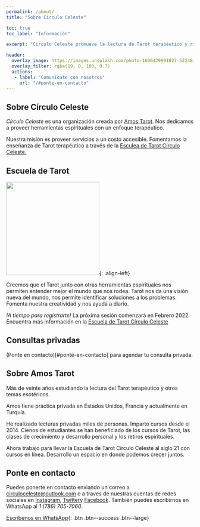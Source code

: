 ```yaml
---
permalink: /about/
title: "Sobre Círculo Celeste"

toc: true
toc_label: "Información"

excerpt: "Circulo Celeste promueve la lectura de Tarot terapéutico y rituales para organizar y desarrollar tus ideas. Ofrecemos cursos, talleres y seminarios."

header:
  overlay_image: https://images.unsplash.com/photo-1600429991827-5224817554f8?ixlib=rb-1.2.1&ixid=MnwxMjA3fDB8MHxwaG90by1wYWdlfHx8fGVufDB8fHx8&auto=format&fit=crop&w=870&q=80
  overlay_filter: rgba(19, 0, 103, 0.7)
  actions:
   - label: "Comunícate con nosotros"
     url: "/#ponte-en-contacto"
---
```

## Sobre Círculo Celeste

*Círculo Celeste* es una organización creada por [Amos Tarot](#sobre-amos-tarot). Nos dedicamos a proveer herramientas espirituales con un enfoque terapéutico.

Nuestra misión es proveer servicios a un costo accesible. Fomentamos la enseñanza de Tarot terapéutico a través de la [Esculea de Tarot Círculo Celeste.](/escuela-de-tarot/)

## Escuela de Tarot

<img src="https://algzb.github.io/tarot/img/deck/tarot-world.jpg" width="250">{: .align-left}

Creemos que el Tarot junto con otras herramientas espirituales nos permiten entender mejor el mundo que nos rodea. Tarot nos da una visión nueva del mundo, nos permite identificar soluciones a los problemas. Fomenta nuestra creatividad y nos ayuda a diario.

*!A tiempo para registrarte!* La próxima sesión comenzará en Febrero 2022. Encuentra más información en la [Escuela de Tarot Círculo Celeste](/esuela-de-tarot)

## Consultas privadas

(Ponte en contacto)[#ponte-en-contacto] para agendar tu consulta privada.

## Sobre Amos Tarot

Más de veinte años estudiando la lectura del Tarot terapéutico y otros temas esotéricos.

Amos tiene práctica privada en Estados Unidos, Francia y actualmente en Turquía.

He realizado lecturas privadas miles de personas. Imparto cursos desde el 2014. Cienos de estudiantes se han beneficiado de los cursos de Tarot, las clases de crecimiento y desarrollo personal y los retiros espirituales.

Ahora trabajo para llevar la Escuela de Tarot Círculo Celeste al siglo 21 con cursos en línea. Desarrollo un espacio en donde podemos crecer juntos.

## Ponte en contacto

Puedes ponerte en contacto enviando un correo a circuloceleste@outlook.com o a traves de nuestras cuentas de redes sociales en [Instagram](https://instagram.com/amos.tarot), [Twitter](https://twitter.com/amostarot)y [Facebook](https://facebook.com/amostarot). También puedes escribirnos en WhatsApp al *1 (786) 705-7060*.

[Escríbenos en WhatsApp](https://wa.me/17867057060){: .btn .btn--success .btn--large}
